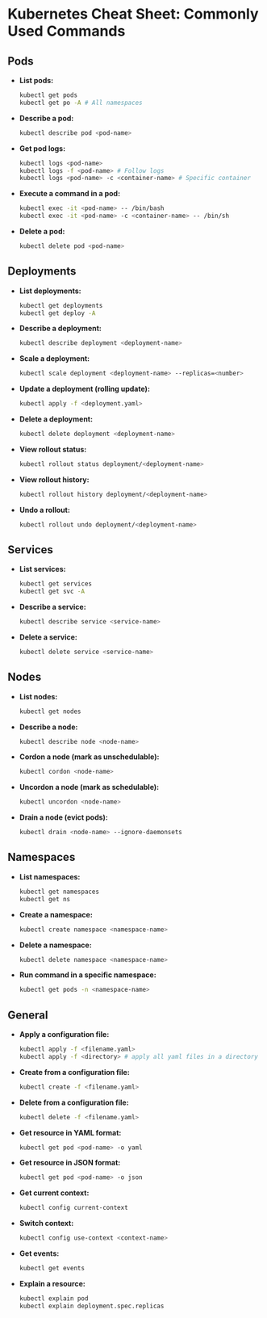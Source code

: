 # Kubernetes Cheat Sheet: Commonly Used Commands

## Pods

* **List pods:**
    ```bash
    kubectl get pods
    kubectl get po -A # All namespaces
    ```
* **Describe a pod:**
    ```bash
    kubectl describe pod <pod-name>
    ```
* **Get pod logs:**
    ```bash
    kubectl logs <pod-name>
    kubectl logs -f <pod-name> # Follow logs
    kubectl logs <pod-name> -c <container-name> # Specific container
    ```
* **Execute a command in a pod:**
    ```bash
    kubectl exec -it <pod-name> -- /bin/bash
    kubectl exec -it <pod-name> -c <container-name> -- /bin/sh
    ```
* **Delete a pod:**
    ```bash
    kubectl delete pod <pod-name>
    ```

## Deployments

* **List deployments:**
    ```bash
    kubectl get deployments
    kubectl get deploy -A
    ```
* **Describe a deployment:**
    ```bash
    kubectl describe deployment <deployment-name>
    ```
* **Scale a deployment:**
    ```bash
    kubectl scale deployment <deployment-name> --replicas=<number>
    ```
* **Update a deployment (rolling update):**
    ```bash
    kubectl apply -f <deployment.yaml>
    ```
* **Delete a deployment:**
    ```bash
    kubectl delete deployment <deployment-name>
    ```
* **View rollout status:**
    ```bash
    kubectl rollout status deployment/<deployment-name>
    ```
* **View rollout history:**
    ```bash
    kubectl rollout history deployment/<deployment-name>
    ```
* **Undo a rollout:**
    ```bash
    kubectl rollout undo deployment/<deployment-name>
    ```

## Services

* **List services:**
    ```bash
    kubectl get services
    kubectl get svc -A
    ```
* **Describe a service:**
    ```bash
    kubectl describe service <service-name>
    ```
* **Delete a service:**
    ```bash
    kubectl delete service <service-name>
    ```

## Nodes

* **List nodes:**
    ```bash
    kubectl get nodes
    ```
* **Describe a node:**
    ```bash
    kubectl describe node <node-name>
    ```
* **Cordon a node (mark as unschedulable):**
    ```bash
    kubectl cordon <node-name>
    ```
* **Uncordon a node (mark as schedulable):**
    ```bash
    kubectl uncordon <node-name>
    ```
* **Drain a node (evict pods):**
    ```bash
    kubectl drain <node-name> --ignore-daemonsets
    ```

## Namespaces

* **List namespaces:**
    ```bash
    kubectl get namespaces
    kubectl get ns
    ```
* **Create a namespace:**
    ```bash
    kubectl create namespace <namespace-name>
    ```
* **Delete a namespace:**
    ```bash
    kubectl delete namespace <namespace-name>
    ```
* **Run command in a specific namespace:**
    ```bash
    kubectl get pods -n <namespace-name>
    ```

## General

* **Apply a configuration file:**
    ```bash
    kubectl apply -f <filename.yaml>
    kubectl apply -f <directory> # apply all yaml files in a directory
    ```
* **Create from a configuration file:**
    ```bash
    kubectl create -f <filename.yaml>
    ```
* **Delete from a configuration file:**
    ```bash
    kubectl delete -f <filename.yaml>
    ```
* **Get resource in YAML format:**
    ```bash
    kubectl get pod <pod-name> -o yaml
    ```
* **Get resource in JSON format:**
    ```bash
    kubectl get pod <pod-name> -o json
    ```
* **Get current context:**
    ```bash
    kubectl config current-context
    ```
* **Switch context:**
    ```bash
    kubectl config use-context <context-name>
    ```
* **Get events:**
    ```bash
    kubectl get events
    ```
* **Explain a resource:**
    ```bash
    kubectl explain pod
    kubectl explain deployment.spec.replicas
    ```